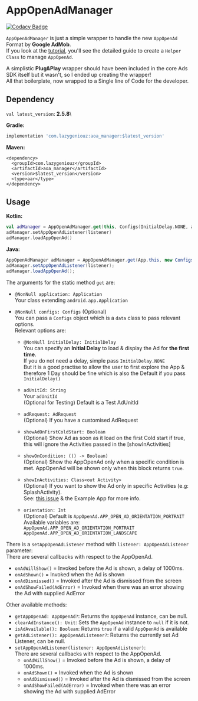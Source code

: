 # AppOpenAdManager

[![Codacy Badge](https://api.codacy.com/project/badge/Grade/af51d9b73c4544cca0be5e0af1b2669c)](https://app.codacy.com/gh/ItzNotABug/AppOpenAdManager?utm_source=github.com&utm_medium=referral&utm_content=ItzNotABug/AppOpenAdManager&utm_campaign=Badge_Grade)

`AppOpenAdManager` is just a simple wrapper to handle the new `AppOpenAd` Format by **Google AdMob**.\
If you look at the [tutorial](https://developers.google.com/admob/android/app-open-ads), you'll see the detailed guide to create a `Helper Class` to manage `AppOpenAd`.

A simplistic **Plug&Play** wrapper should have been included in the core Ads SDK itself but it wasn't, so I ended up creating the wrapper!\
All that boilerplate, now wrapped to a Single line of Code for the developer.

## Dependency
`val latest_version`: **2.5.8**\

**Gradle:**
```groovy
implementation 'com.lazygeniouz:aoa_manager:$latest_version'
```

**Maven:**
```maven
<dependency>
  <groupId>com.lazygeniouz</groupId>
  <artifactId>aoa_manager</artifactId>
  <version>$latest_version</version>
  <type>aar</type>
</dependency>
```

## Usage
**Kotlin:**
```kotlin
val adManager = AppOpenAdManager.get(this, Configs(InitialDelay.NONE, adUnitId, adRequest, showInActivity, orientation))
adManager.setAppOpenAdListener(listener)
adManager.loadAppOpenAd()
```

**Java:**
```java
AppOpenAdManager adManager = AppOpenAdManager.get(App.this, new Configs(InitialDelay.NONE, adUnitId, adRequest, showInActivity, orientation));
adManager.setAppOpenAdListener(listener);
adManager.loadAppOpenAd();
```

The arguments for the static method `get` are:
*   `@NonNull application: Application`\
     Your class extending `android.app.Application`

*   `@NonNull configs: Configs` (Optional)\
     You can pass a `Configs` object which is a `data` class to pass relevant options.\
     Relevant options are:
     * `@NonNull initialDelay: InitialDelay`\
        You can specify an **Initial Delay** to load & display the Ad for **the first time**.\
        If you do not need a delay, simple pass `InitialDelay.NONE`\
        But it is a good practise to allow the user to first explore the App &\
        therefore 1 Day should be fine which is also the Default if you pass `InitialDelay()`

     * `adUnitId: String`\
        Your `adUnitId`\
        (Optional for Testing) Default is a Test AdUnitId

     * `adRequest: AdRequest`\
        (Optional) If you have a customised AdRequest

     * `showAdOnFirstColdStart: Boolean`\
        (Optional) Show Ad as soon as it load on the first Cold start if true,
        this will ignore the Activities passed in the [showInActivities]

     * `showOnCondition: (() -> Boolean)`\
        (Optional) Show the AppOpenAd only when a specific condition is met.
        AppOpenAd will be shown only when this block returns `true`.

     * `showInActivities: Class<out Activity>`\
        (Optional) If you want to show the Ad only in specific Activities (e.g: SplashActivity).\
        See: [this issue](https://github.com/ItzNotABug/AppOpenAdManager/issues/5) & the Example App for more info.

     * `orientation: Int`\
        (Optional) Default is `AppOpenAd.APP_OPEN_AD_ORIENTATION_PORTRAIT`\
        Available variables are:\
        `AppOpenAd.APP_OPEN_AD_ORIENTATION_PORTRAIT`\
        `AppOpenAd.APP_OPEN_AD_ORIENTATION_LANDSCAPE`

There is a `setAppOpenAdListener` method with `listener: AppOpenAdListener` parameter:\
There are several callbacks with respect to the AppOpenAd.
* `onAdWillShow()` = Invoked before the Ad is shown, a delay of 1000ms.
* `onAdShown()` = Invoked when the Ad is shown
* `onAdDismissed()` = Invoked after the Ad is dismissed from the screen
* `onAdShowFailed(AdError)` = Invoked when there was an error showing the Ad with supplied AdError

Other available methods:
* `getAppOpenAd: AppOpenAd?`: Returns the `AppOpenAd` instance, can be null.
* `clearAdInstance(): Unit`: Sets the `AppOpenAd` instance to `null` if it is not.
* `isAdAvailable(): Boolean`: Returns `true` if a valid `AppOpenAd` is available
* `getAdListener(): AppOpenAdListener?`: Returns the currently set Ad Listener, can be null.
* `setAppOpenAdListener(listener: AppOpenAdListener)`:\
    There are several callbacks with respect to the AppOpenAd.
    * `onAdWillShow()` = Invoked before the Ad is shown, a delay of 1000ms.
    * `onAdShown()` = Invoked when the Ad is shown
    * `onAdDismissed()` = Invoked after the Ad is dismissed from the screen
    * `onAdShowFailed(AdError)` = Invoked when there was an error showing the Ad with supplied AdError
